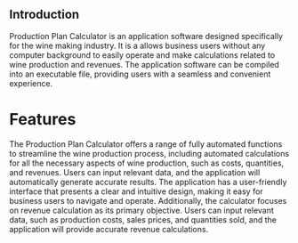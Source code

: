 ## Introduction

Production Plan Calculator is an application software designed specifically for the wine making industry. It is a allows business users without any computer background to easily operate and make calculations related to wine production and revenues. The application software can be compiled into an executable file, providing users with a seamless and convenient experience.

# Features

The Production Plan Calculator offers a range of fully automated functions to streamline the wine production process, including automated calculations for all the necessary aspects of wine production, such as costs, quantities, and revenues. Users can input relevant data, and the application will automatically generate accurate results. The application has a user-friendly interface that presents a clear and intuitive design, making it easy for business users to navigate and operate. Additionally, the calculator focuses on revenue calculation as its primary objective. Users can input relevant data, such as production costs, sales prices, and quantities sold, and the application will provide accurate revenue calculations.
